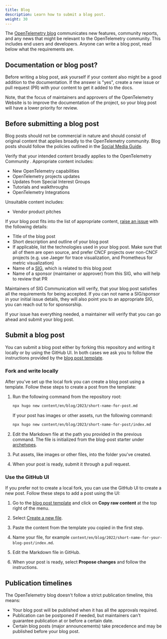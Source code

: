 ```yaml
---
title: Blog
description: Learn how to submit a blog post.
weight: 30
---
```


The [OpenTelemetry blog](/blog/) communicates new features, community reports,
and any news that might be relevant to the OpenTelemetry community. This
includes end users and developers. Anyone can write a blog post, read below what
the requirements are.

## Documentation or blog post?

Before writing a blog post, ask yourself if your content also might be a good
addition to the documentation. If the answer is "yes", create a new issue or
pull request (PR) with your content to get it added to the docs.

Note, that the focus of maintainers and approvers of the OpenTelemetry Website
is to improve the documentation of the project, so your blog post will have a
lower priority for review.

## Before submitting a blog post

Blog posts should not be commercial in nature and should consist of original
content that applies broadly to the OpenTelemetry community. Blog posts should
follow the policies outlined in the
[Social Media Guide](https://github.com/open-telemetry/community/blob/main/social-media-guide.md).

Verify that your intended content broadly applies to the OpenTelemetry Community
. Appropriate content includes:

- New OpenTelemetry capabilities
- OpenTelemetry projects updates
- Updates from Special Interest Groups
- Tutorials and walkthroughs
- OpenTelemetry Integrations

Unsuitable content includes:

- Vendor product pitches

If your blog post fits into the list of appropriate content,
[raise an issue](https://github.com/open-telemetry/opentelemetry.io/issues/new?title=New%20Blog%20Post:%20%3Ctitle%3E)
with the following details:

- Title of the blog post
- Short description and outline of your blog post
- If applicable, list the technologies used in your blog post. Make sure that
  all of them are open source, and prefer CNCF projects over non-CNCF projects
  (e.g. use Jaeger for trace visualization, and Prometheus for metric
  visualization)
- Name of a [SIG](https://github.com/open-telemetry/community/?tab=readme-ov-file#specification-sigs), which is
  related to this blog post
- Name of a sponsor (maintainer or approver) from this SIG, who will help to
  review that PR

Maintainers of SIG Communication will verify, that your blog post satisfies all
the requirements for being accepted. If you can not name a SIG/sponsor in your
initial issue details, they will also point you to an appropriate SIG, you can
reach out to for sponsorship.

If your issue has everything needed, a maintainer will verify that you can go
ahead and submit your blog post.

## Submit a blog post

You can submit a blog post either by forking this repository and writing it
locally or by using the GitHub UI. In both cases we ask you to follow the
instructions provided by the
[blog post template](https://github.com/open-telemetry/opentelemetry.io/tree/main/archetypes/blog.md).

### Fork and write locally

After you've set up the local fork you can create a blog post using a template.
Follow these steps to create a post from the template:

1. Run the following command from the repository root:

   ```sh
   npx hugo new content/en/blog/2023/short-name-for-post.md
   ```

   If your post has images or other assets, run the following command:

   ```sh
   npx hugo new content/en/blog/2023/short-name-for-post/index.md
   ```

1. Edit the Markdown file at the path you provided in the previous command. The
   file is initialized from the blog-post starter under
   [archetypes](https://github.com/open-telemetry/opentelemetry.io/tree/main/archetypes/).

1. Put assets, like images or other files, into the folder you've created.

1. When your post is ready, submit it through a pull request.

### Use the GitHub UI

If you prefer not to create a local fork, you can use the GitHub UI to create a
new post. Follow these steps to add a post using the UI:

1.  Go to the
    [blog post template](https://github.com/open-telemetry/opentelemetry.io/tree/main/archetypes/blog.md)
    and click on **Copy raw content** at the top right of the menu.

1.  Select
    [Create a new file](https://github.com/open-telemetry/opentelemetry.io/new/main).

1.  Paste the content from the template you copied in the first step.

1.  Name your file, for example
    `content/en/blog/2022/short-name-for-your-blog-post/index.md`.

1.  Edit the Markdown file in GitHub.

1.  When your post is ready, select **Propose changes** and follow the
    instructions.

## Publication timelines

The OpenTelemetry blog doesn't follow a strict publication timeline, this means:

- Your blog post will be published when it has all the approvals required.
- Publication can be postponed if needed, but maintainers can't guarantee
  publication at or before a certain date.
- Certain blog posts (major announcements) take precedence and may be published
  before your blog post.
